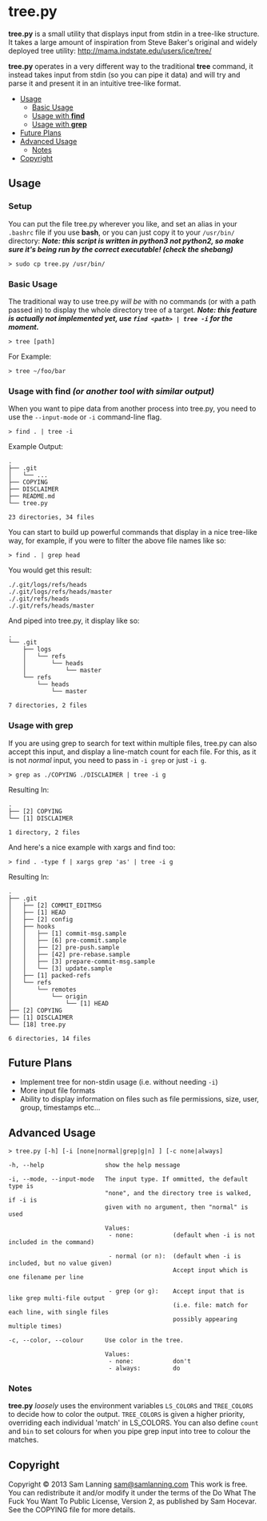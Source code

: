 tree.py
=======

**tree.py** is a small utility that displays input from stdin in a tree-like structure. It takes a large amount of inspiration from Steve Baker's original and widely deployed tree utility: http://mama.indstate.edu/users/ice/tree/

**tree.py** operates in a very different way to the traditional **tree** command, it instead takes input from stdin (so you can pipe it data) and will try and parse it and present it in an intuitive tree-like format.


* [Usage](#usage)
  * [Basic Usage](#basic-usage)
  * [Usage with **find**](#usage-with-find-or-another-tool-with-similar-output)
  * [Usage with **grep**](#usage-with-grep)
* [Future Plans](#future-plans)
* [Advanced Usage](#advanced-usage)
  * [Notes](#notes)
* [Copyright](#copyright)


## Usage

### Setup

You can put the file tree.py wherever you like, and set an alias in your `.bashrc` file if you use **bash**, or you can just copy it to your `/usr/bin/` directory: ***Note: this script is written in python3 not python2, so make sure it's being run by the correct executable! (check the shebang)***

    > sudo cp tree.py /usr/bin/

### Basic Usage

The traditional way to use tree.py *will be* with no commands (or with a path passed in) to display the whole directory tree of a target. ***Note: this feature is actually not implemented yet, use `find <path> | tree -i` for the moment.***

    > tree [path]

For Example:

    > tree ~/foo/bar
    
### Usage with find *(or another tool with similar output)*

When you want to pipe data from another process into tree.py, you need to use the `--input-mode` or `-i` command-line flag.

    > find . | tree -i
    
Example Output:

    .
    ├── .git
    │   └── ...
    ├── COPYING
    ├── DISCLAIMER
    ├── README.md
    └── tree.py
    
    23 directories, 34 files

You can start to build up powerful commands that display in a nice tree-like way, for example, if you were to filter the above file names like so:

    > find . | grep head
    
You would get this result:

    ./.git/logs/refs/heads
    ./.git/logs/refs/heads/master
    ./.git/refs/heads
    ./.git/refs/heads/master

And piped into tree.py, it display like so:

    .
    └── .git
        ├── logs
        │   └── refs
        │       └── heads
        │           └── master
        └── refs
            └── heads
                └── master
                
    7 directories, 2 files

### Usage with grep

If you are using grep to search for text within multiple files, tree.py can also accept this input, and display a line-match count for each file. For this, as it is not *normal* input, you need to pass in `-i grep` or just `-i g`.

    > grep as ./COPYING ./DISCLAIMER | tree -i g
    
Resulting In:

    .
    ├── [2] COPYING
    └── [1] DISCLAIMER
    
    1 directory, 2 files
    
And here's a nice example with xargs and find too:

    > find . -type f | xargs grep 'as' | tree -i g
    
Resulting In:

    .
    ├── .git
    │   ├── [2] COMMIT_EDITMSG
    │   ├── [1] HEAD
    │   ├── [2] config
    │   ├── hooks
    │   │   ├── [1] commit-msg.sample
    │   │   ├── [6] pre-commit.sample
    │   │   ├── [2] pre-push.sample
    │   │   ├── [42] pre-rebase.sample
    │   │   ├── [3] prepare-commit-msg.sample
    │   │   └── [3] update.sample
    │   ├── [1] packed-refs
    │   └── refs
    │       └── remotes
    │           └── origin
    │               └── [1] HEAD
    ├── [2] COPYING
    ├── [1] DISCLAIMER
    └── [18] tree.py

    6 directories, 14 files


## Future Plans


* Implement tree for non-stdin usage (i.e. without needing `-i`)
* More input file formats
* Ability to display information on files such as file permissions, size, user, group, timestamps etc...


## Advanced Usage

    > tree.py [-h] [-i [none|normal|grep|g|n] ] [-c none|always]
          
    -h, --help                 show the help message
    
    -i, --mode, --input-mode   The input type. If ommitted, the default type is
                               "none", and the directory tree is walked, if -i is
                               given with no argument, then "normal" is used
                               
                               Values:
                                - none:           (default when -i is not included in the command)
                                
                                - normal (or n):  (default when -i is included, but no value given)
                                                  Accept input which is one filename per line
                                                  
                                - grep (or g):    Accept input that is like grep multi-file output
                                                  (i.e. file: match for each line, with single files
                                                  possibly appearing multiple times)
                        
    -c, --color, --colour      Use color in the tree.
    
                               Values:
                                - none:           don't
                                - always:         do
                                
### Notes

**tree.py** *loosely* uses the environment variables `LS_COLORS` and `TREE_COLORS` to decide how to color the output. `TREE_COLORS` is given a higher priority, overriding each individual 'match' in LS_COLORS. You can also define `count` and `bin` to set colours for when you pipe grep input into tree to colour the matches.


## Copyright

Copyright © 2013 Sam Lanning <sam@samlanning.com>
This work is free. You can redistribute it and/or modify it under the terms of the Do What The Fuck You Want To Public License, Version 2, as published by Sam Hocevar. See the COPYING file for more details.

